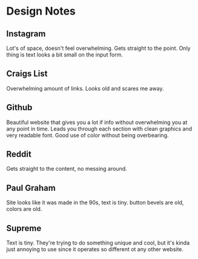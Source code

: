 # Design Notes

## Instagram

Lot's of space, doesn't feel overwhelming. Gets straight to the point. Only thing is text looks a bit small on the input form.

## Craigs List

Overwhelming amount of links. Looks old and scares me away.

## Github

Beautiful website that gives you a lot if info without overwhelming you at any point in time. Leads you through each section with clean graphics and very readable font. Good use of color without being overbearing.

## Reddit

Gets straight to the content, no messing around.

## Paul Graham

Site looks like it was made in the 90s, text is tiny. button bevels are old, colors are old.

## Supreme

Text is tiny. They're trying to do something unique and cool, but it's kinda just annoying to use since it operates so different ot any other website.
